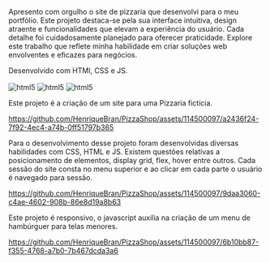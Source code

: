 Apresento com orgulho o site de pizzaria que desenvolvi para o meu portfólio. Este projeto destaca-se pela sua interface intuitiva, design atraente e funcionalidades que elevam a experiência do usuário.  Cada detalhe foi cuidadosamente planejado para oferecer praticidade. Explore este trabalho que reflete minha habilidade em criar soluções web envolventes e eficazes para negócios.

Desenvolvido com HTMl, CSS e JS. 

  <img align="center" alt="html5" src="https://img.shields.io/badge/HTML5-E34F26?style=for-the-badge&logo=html5&logoColor=white"/>  <img align="center" alt="html5" src="https://img.shields.io/badge/CSS3-1572B6?style=for-the-badge&logo=css3&logoColor=white"/>  <img align="center" alt="html5" src="https://img.shields.io/badge/JavaScript-F7DF1E?style=for-the-badge&logo=javascript&logoColor=black"/>

Este projeto é a criação de um site para uma Pizzaria fictícia.

https://github.com/HenriqueBran/PizzaShop/assets/114500097/a2436f24-7f92-4ec4-a74b-0ff51797b365

Para o desenvolvimento desse projeto foram desenvolvidas diversas habilidades com CSS, HTML e JS.
Existem questões relativas a posicionamento de elementos, display grid, flex, hover entre outros.
Cada sessão do site consta no menu superior e ao clicar em cada parte o usuário é navegado para sessão.

https://github.com/HenriqueBran/PizzaShop/assets/114500097/9daa3060-c4ae-4602-908b-86e8d19a8b63

Este projeto é responsivo, o javascript auxilia na criação de um menu de hambúrguer para telas menores.


https://github.com/HenriqueBran/PizzaShop/assets/114500097/6b10bb87-f355-4768-a7b0-7b467dcda3a6

